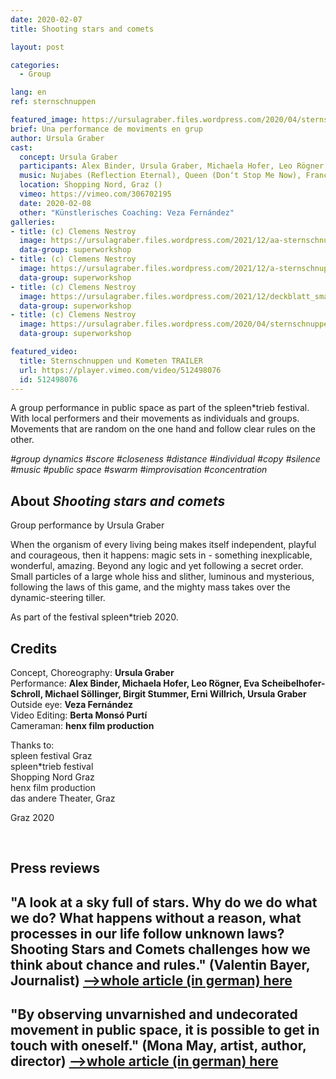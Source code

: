 ```yaml
---
date: 2020-02-07
title: Shooting stars and comets

layout: post

categories:
  - Group

lang: en
ref: sternschnuppen

featured_image: https://ursulagraber.files.wordpress.com/2020/04/sternschnuppen_clemens_nestroy_42.jpg?w=500&fit=crop
brief: Una performance de moviments en grup
author: Ursula Graber
cast:
  concept: Ursula Graber
  participants: Alex Binder, Ursula Graber, Michaela Hofer, Leo Rögner, Eva Scheibelhofer-Schroll, Michael Söllinger, Birgit Stummer, Erni Willrich
  music: Nujabes (Reflection Eternal), Queen (Don‘t Stop Me Now), France Gall (Au Claire De La Lune), Camille (1, 2, 3)
  location: Shopping Nord, Graz ()
  vimeo: https://vimeo.com/306702195
  date: 2020-02-08
  other: "Künstlerisches Coaching: Veza Fernández"
galleries:
- title: (c) Clemens Nestroy
  image: https://ursulagraber.files.wordpress.com/2021/12/aa-sternschnuppen_clemens_nestroy_25_small.jpg?w=2500&fit=crop
  data-group: superworkshop
- title: (c) Clemens Nestroy
  image: https://ursulagraber.files.wordpress.com/2021/12/a-sternschnuppen_clemens_nestroy_35_small.jpg?w=2500&fit=crop
  data-group: superworkshop
- title: (c) Clemens Nestroy
  image: https://ursulagraber.files.wordpress.com/2021/12/deckblatt_small.jpg?w=2500&fit=crop
  data-group: superworkshop
- title: (c) Clemens Nestroy
  image: https://ursulagraber.files.wordpress.com/2020/04/sternschnuppen_clemens_nestroy_42.jpg
  data-group: superworkshop

featured_video:
  title: Sternschnuppen und Kometen TRAILER
  url: https://player.vimeo.com/video/512498076
  id: 512498076
---
```


A group performance in public space as part of the spleen*trieb festival. With local performers and their movements as individuals and groups. Movements that are random on the one hand and follow clear rules on the other.

*#group dynamics #score #closeness #distance #individual #copy #silence #music #public space #swarm #improvisation #concentration*



<!--plop-->

## About *Shooting stars and comets*

Group performance by Ursula Graber

When the organism of every living being makes itself independent, playful and courageous, then it happens: magic sets in - something inexplicable, wonderful, amazing. Beyond any logic and yet following a secret order. Small particles of a large whole hiss and slither, luminous and mysterious, following the laws of this game, and the mighty mass takes over the dynamic-steering tiller.

As part of the festival spleen*trieb 2020.



<!--plop-->

## Credits


Concept, Choreography: **Ursula Graber**<br>
Performance: **Alex Binder, Michaela Hofer, Leo Rögner, Eva Scheibelhofer-Schroll, Michael Söllinger, Birgit Stummer, Erni Willrich, Ursula Graber**<br>
Outside eye: **Veza Fernández**<br>
Video Editing: **Berta Monsó Purtí**<br>
Cameraman: **henx film production**<br>

Thanks to:<br>
spleen festival Graz<br>
spleen*trieb festival<br>
Shopping Nord Graz<br>
henx film production<br>
das andere Theater, Graz

Graz 2020

<br>

## Press reviews


## "A look at a sky full of stars. Why do we do what we do? What happens without a reason, what processes in our life follow unknown laws? Shooting Stars and Comets challenges how we think about chance and rules." (Valentin Bayer, Journalist) [-->whole article (in german) here]({{site.url}}/docs/ARTIKEL_Sternschnuppen.pdf)


## "By observing unvarnished and undecorated movement in public space, it is possible to get in touch with oneself." (Mona May, artist, author, director) <a href="http://kuenstler-leben.com/ursula-graber-die-magie-der-bewegung?fbclid=IwAR2TomgBov-b9F8LtlY4L70qz4veArlwK8isPLjCs3DcmdfNEq3O9VVFP_4">-->whole article (in german) here</a> <br>



<!--[![Totem](https://i.vimeocdn.com/video/746500438_640.jpg)](https://player.vimeo.com/video/306702195)-->
